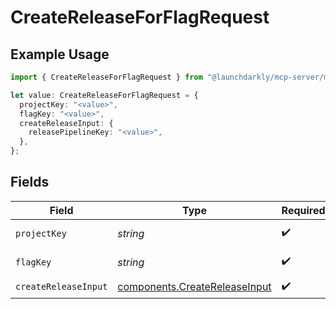 # CreateReleaseForFlagRequest

## Example Usage

```typescript
import { CreateReleaseForFlagRequest } from "@launchdarkly/mcp-server/models/operations";

let value: CreateReleaseForFlagRequest = {
  projectKey: "<value>",
  flagKey: "<value>",
  createReleaseInput: {
    releasePipelineKey: "<value>",
  },
};
```

## Fields

| Field                                                                          | Type                                                                           | Required                                                                       | Description                                                                    |
| ------------------------------------------------------------------------------ | ------------------------------------------------------------------------------ | ------------------------------------------------------------------------------ | ------------------------------------------------------------------------------ |
| `projectKey`                                                                   | *string*                                                                       | :heavy_check_mark:                                                             | The project key                                                                |
| `flagKey`                                                                      | *string*                                                                       | :heavy_check_mark:                                                             | The flag key                                                                   |
| `createReleaseInput`                                                           | [components.CreateReleaseInput](../../models/components/createreleaseinput.md) | :heavy_check_mark:                                                             | N/A                                                                            |